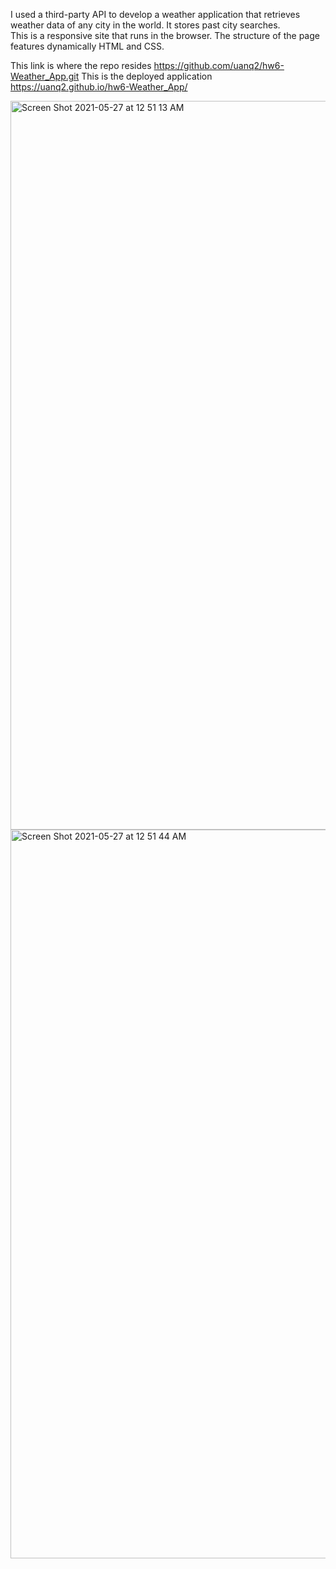 I used a third-party API to develop a weather application that retrieves weather data of any city in the world. It stores past city searches.  
This is a responsive site that runs in the browser. The structure of the page features dynamically HTML and CSS.

This link is where the repo resides https://github.com/uanq2/hw6-Weather_App.git
This is the deployed application https://uanq2.github.io/hw6-Weather_App/

<img width="1166" alt="Screen Shot 2021-05-27 at 12 51 13 AM" src="https://user-images.githubusercontent.com/68913478/119773124-cb8ee700-be85-11eb-8aa4-8b33f6eb6966.png">
<img width="1166" alt="Screen Shot 2021-05-27 at 12 51 44 AM" src="https://user-images.githubusercontent.com/68913478/119773136-cdf14100-be85-11eb-91ad-1e89fe910118.png">
